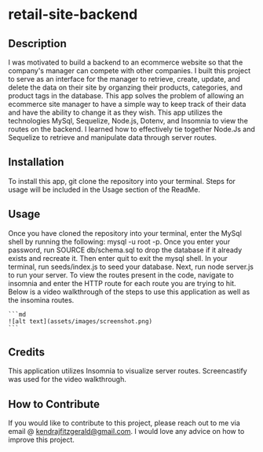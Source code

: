 # retail-site-backend

## Description

I was motivated to build a backend to an ecommerce website so that the company's manager can compete with other companies. I built this project to serve as an interface for the manager to retrieve, create, update, and delete the data on their site by organzing their products, categories, and product tags in the database. This app solves the problem of allowing an ecommerce site manager to have a simple way to keep track of their data and have the ability to change it as they wish. This app utilizes the technologies MySql, Sequelize, Node.js, Dotenv, and Insomnia to view the routes on the backend. I learned how to effectively tie together Node.Js and Sequelize to retrieve and manipulate data through server routes.


## Installation

To install this app, git clone the repository into your terminal. Steps for usage will be included in the Usage section of the ReadMe. 

## Usage

Once you have cloned the repository into your terminal, enter the MySql shell by running the following: mysql -u root -p. Once you enter your password, run SOURCE db/schema.sql to drop the database if it already exists and recreate it. Then enter quit to exit the mysql shell. In your terminal, run seeds/index.js to seed your database. Next, run node server.js to run your server. To view the routes present in the code, navigate to insomnia and enter the HTTP route for each route you are trying to hit. Below is a video walkthrough of the steps to use this application as well as the insomina routes. 

    ```md
    ![alt text](assets/images/screenshot.png)
    ```

## Credits

This application utilizes Insomnia to visualize server routes. Screencastify was used for the video walkthrough. 


## How to Contribute

If you would like to contribute to this project, please reach out to me via email @ kendrajfitzgerald@gmail.com. I would love any advice on how to improve this project. 
